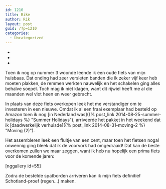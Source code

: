 ```yaml
---
id: 1210
title: Bike
author: Rik
layout: post
guid: /?p=1210
categories:
  - Uncategorized
---
```

-
-
-
Toen ik nog op nummer 3 woonde leende ik een oude fiets van mijn huisbaas. Dat onding had zeer versleten banden die ik zeker vijf keer heb moeten plakken, de remmen werkten nauwelijk en het schakelen ging alles behalve soepel. Toch mag ik niet klagen, want dit rijwiel heeft me al die maanden wel vlot heen en weer gebracht.

In plaats van deze fiets overkopen leek het me verstandiger om te investeren in een nieuwe. Omdat ik al een fraai exemplaar had besteld op Amazon toen ik nog [in Nederland was]({% post_link 2014-08-25-summer-holidays %} "Summer Holidays"), arriveerde het pakket in het weekend dat ik [daadwerkelijk verhuisde]({% post_link 2014-08-31-moving-2 %} "Moving (2)").

Het assembleren leek een fluitje van een cent, maar toen het fietsen nogal onwennig ging bleek dat ik de voorvork had omgedraaid! Dat kan de beste overkomen zullen we maar zeggen, want ik heb nu hopelijk een prima fiets voor de komende jaren:

[nggallery id=55]

Zodra de bestelde spatborden arriveren kan ik mijn fiets definitief Schotland-proef (regen...) maken.